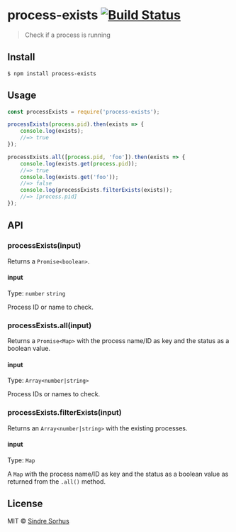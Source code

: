 # process-exists [![Build Status](https://travis-ci.org/sindresorhus/process-exists.svg?branch=master)](https://travis-ci.org/sindresorhus/process-exists)

> Check if a process is running


## Install

```
$ npm install process-exists
```


## Usage

```js
const processExists = require('process-exists');

processExists(process.pid).then(exists => {
	console.log(exists);
	//=> true
});

processExists.all([process.pid, 'foo']).then(exists => {
	console.log(exists.get(process.pid));
	//=> true
	console.log(exists.get('foo'));
	//=> false
	console.log(processExists.filterExists(exists));
	//=> [process.pid]
});
```


## API

### processExists(input)

Returns a `Promise<boolean>`.

#### input

Type: `number` `string`

Process ID or name to check.

### processExists.all(input)

Returns a `Promise<Map>` with the process name/ID as key and the status as a boolean value.

#### input

Type: `Array<number|string>`

Process IDs or names to check.

### processExists.filterExists(input)

Returns an `Array<number|string>` with the existing processes.

#### input

Type: `Map`

A `Map` with the process name/ID as key and the status as a boolean value as returned from the `.all()` method.


## License

MIT © [Sindre Sorhus](https://sindresorhus.com)
